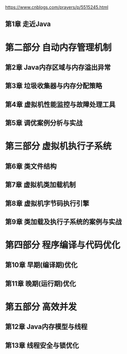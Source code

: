 https://www.cnblogs.com/prayers/p/5515245.html


## 第1章 走近Java

# 第二部分 自动内存管理机制

## 第2章 **Java内存区域与内存溢出异常**

## 第3章 **垃圾收集器与内存分配策略**

## 第4章 虚拟机性能监控与故障处理工具

## 第5章 调优案例分析与实战

# 第三部分 虚拟机执行子系统

## 第6章 类文件结构

## 第7章 **虚拟机类加载机制**

## 第8章 虚拟机字节码执行引擎

## 第9章 类加载及执行子系统的案例与实战

# 第四部分 程序编译与代码优化

## 第10章 早期(编译期)优化

## 第11章 晚期(运行期)优化

# 第五部分 高效并发

## 第12章 **Java内存模型与线程**

## 第13章 **线程安全与锁优化**
